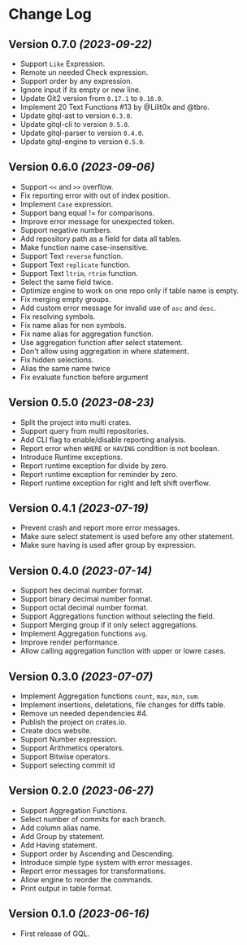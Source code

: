 Change Log
==========

Version 0.7.0 *(2023-09-22)*
-----------------------------

* Support `Like` Expression.
* Remote un needed Check expression.
* Support order by any expression.
* Ignore input if its empty or new line.
* Update Git2 version from `0.17.1` to `0.18.0`.
* Implement 20 Text Functions #13 by @Lilit0x and @tbro.
* Update gitql-ast to version `0.3.0`.
* Update gitql-cli to version `0.5.0`.
* Update gitql-parser to version `0.4.0`.
* Update gitql-engine to version `0.5.0`.

Version 0.6.0 *(2023-09-06)*
-----------------------------

* Support `<<` and `>>` overflow.
* Fix reporting error with out of index position.
* Implement `Case` expression.
* Support bang equal != for comparisons.
* Improve error message for unexpected token.
* Support negative numbers.
* Add repository path as a field for data all tables.
* Make function name case-insensitive.
* Support Text `reverse` function.
* Support Text `replicate` function.
* Support Text `ltrim`, `rtrim` function.
* Select the same field twice.
* Optimize engine to work on one repo only if table name is empty.
* Fix merging empty groups.
* Add custom error message for invalid use of `asc` and `desc`.
* Fix resolving symbols.
* Fix name alias for non symbols.
* Fix name alias for aggregation function.
* Use aggregation function after select statement.
* Don't allow using aggregation in where statement.
* Fix hidden selections.
* Alias the same name twice
* Fix evaluate function before argument

Version 0.5.0 *(2023-08-23)*
-----------------------------

* Split the project into multi crates.
* Support query from multi repositories.
* Add CLI flag to enable/disable reporting analysis.
* Report error when `WHERE` or `HAVING` condition is not boolean.
* Introduce Runtime exceptions.
* Report runtime exception for divide by zero.
* Report runtime exception for reminder by zero.
* Report runtime exception for right and left shift overflow.

Version 0.4.1 *(2023-07-19)*
-----------------------------

* Prevent crash and report more error messages.
* Make sure select statement is used before any other statement.
* Make sure having is used after group by expression.

Version 0.4.0 *(2023-07-14)*
-----------------------------

* Support hex decimal number format.
* Support binary decimal number format.
* Support octal decimal number format.
* Support Aggregations function without selecting the field.
* Support Merging group if it only select aggregations.
* Implement Aggregation functions `avg`.
* Improve render performance.
* Allow calling aggregation function with upper or lowre cases.

Version 0.3.0 *(2023-07-07)*
-----------------------------

* Implement Aggregation functions `count`, `max`, `min`, `sum`.
* Implement insertions, deletations, file changes for diffs table.
* Remove un needed dependencies #4.
* Publish the project on crates.io.
* Create docs website.
* Support Number expression.
* Support Arithmetics operators.
* Support Bitwise operators.
* Support selecting commit id

Version 0.2.0 *(2023-06-27)*
-----------------------------

* Support Aggregation Functions.
* Select number of commits for each branch.
* Add column alias name.
* Add Group by statement.
* Add Having statement.
* Support order by Ascending and Descending.
* Introduce simple type system with error messages.
* Report error messages for transformations.
* Allow engine to reorder the commands.
* Print output in table format.

Version 0.1.0 *(2023-06-16)*
-----------------------------

* First release of GQL.